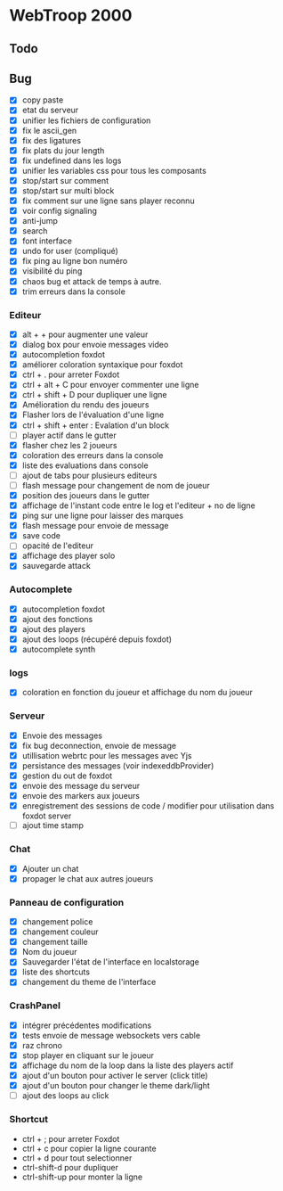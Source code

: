 # WebTroop 2000

## Todo

## Bug
- [X] copy paste
- [X] etat du serveur
- [X] unifier les fichiers de configuration
- [X] fix le ascii_gen 
- [X] fix des ligatures 
- [X] fix plats du jour length
- [X] fix undefined dans les logs
- [X] unifier les variables css pour tous les composants
- [X] stop/start sur comment
- [X] stop/start sur multi block
- [X] fix comment sur une ligne sans player reconnu
- [X] voir config signaling
- [X] anti-jump
- [X] search
- [X] font interface
- [X] undo for user (compliqué)
- [X] fix ping au ligne bon numéro
- [X] visibilité du ping
- [X] chaos bug et attack de temps à autre.
- [X] trim erreurs dans la console  

### Editeur
- [X] alt + + pour augmenter une valeur
- [X] dialog box pour envoie messages video
- [X] autocompletion foxdot
- [X] améliorer coloration syntaxique pour foxdot
- [X] ctrl + . pour arreter Foxdot
- [X] ctrl + alt + C pour envoyer commenter une ligne
- [X] ctrl + shift + D pour dupliquer une ligne
- [X] Amélioration du rendu des joueurs
- [X] Flasher lors de l'évaluation d'une ligne
- [X] ctrl + shift + enter : Evalation d'un block
- [ ] player actif dans le gutter
- [X] flasher chez les 2 joueurs
- [X] coloration des erreurs dans la console
- [X] liste des evaluations dans console
- [ ] ajout de tabs pour plusieurs editeurs
- [ ] flash message pour changement de nom de joueur
- [X] position des joueurs dans le gutter
- [X] affichage de l'instant code entre le log et l'editeur + no de ligne 
- [X] ping sur une ligne pour laisser des marques 
- [X] flash message pour envoie de message
- [X] save code
- [ ] opacité de l'editeur
- [X] affichage des player solo
- [X] sauvegarde attack 

### Autocomplete 
- [X] autocompletion foxdot
- [X] ajout des fonctions
- [X] ajout des players
- [X] ajout des loops (récupéré depuis foxdot)
- [X] autocomplete synth

### logs
- [X] coloration en fonction du joueur et affichage du nom du joueur

### Serveur
- [X] Envoie des messages 
- [X] fix bug deconnection, envoie de message
- [X] utillisation webrtc pour les messages avec Yjs
- [X] persistance des messages (voir indexeddbProvider)
- [X] gestion du out de foxdot
- [X] envoie des message du serveur
- [X] envoie des markers aux joueurs
- [X] enregistrement des sessions de code / modifier pour utilisation dans foxdot server
- [ ] ajout time stamp

### Chat
- [X] Ajouter un chat
- [X] propager le chat aux autres joueurs

### Panneau de configuration
- [X] changement police
- [X] changement couleur
- [X] changement taille
- [X] Nom du joueur
- [X] Sauvegarder l'état de l'interface en localstorage
- [X] liste des shortcuts
- [X] changement du theme de l'interface

### CrashPanel
- [X] intégrer précédentes modifications
- [X] tests envoie de message websockets vers cable
- [X] raz chrono
- [X] stop player en cliquant sur le joueur
- [X] affichage du nom de la loop dans la liste des players actif
- [X] ajout d'un bouton pour activer le server (click title)
- [X] ajout d'un bouton pour changer le theme dark/light
- [ ] ajout des loops au click

### Shortcut
- ctrl + ; pour arreter Foxdot
- ctrl + c pour copier la ligne courante
- ctrl + d pour tout selectionner
- ctrl-shift-d pour dupliquer
- ctrl-shift-up pour monter la ligne
